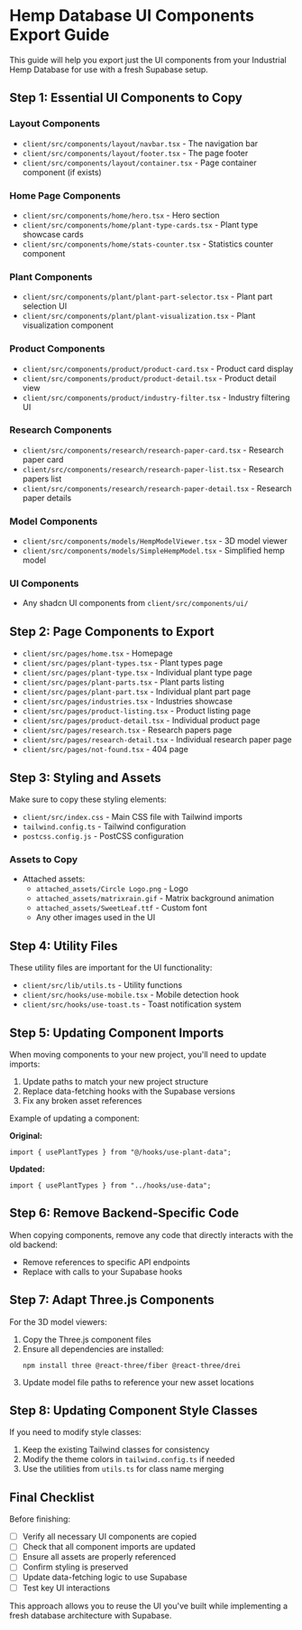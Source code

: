 # Hemp Database UI Components Export Guide

This guide will help you export just the UI components from your Industrial Hemp Database for use with a fresh Supabase setup.

## Step 1: Essential UI Components to Copy

### Layout Components
- `client/src/components/layout/navbar.tsx` - The navigation bar
- `client/src/components/layout/footer.tsx` - The page footer
- `client/src/components/layout/container.tsx` - Page container component (if exists)

### Home Page Components
- `client/src/components/home/hero.tsx` - Hero section
- `client/src/components/home/plant-type-cards.tsx` - Plant type showcase cards
- `client/src/components/home/stats-counter.tsx` - Statistics counter component

### Plant Components
- `client/src/components/plant/plant-part-selector.tsx` - Plant part selection UI
- `client/src/components/plant/plant-visualization.tsx` - Plant visualization component

### Product Components
- `client/src/components/product/product-card.tsx` - Product card display
- `client/src/components/product/product-detail.tsx` - Product detail view
- `client/src/components/product/industry-filter.tsx` - Industry filtering UI

### Research Components
- `client/src/components/research/research-paper-card.tsx` - Research paper card
- `client/src/components/research/research-paper-list.tsx` - Research papers list
- `client/src/components/research/research-paper-detail.tsx` - Research paper details

### Model Components
- `client/src/components/models/HempModelViewer.tsx` - 3D model viewer
- `client/src/components/models/SimpleHempModel.tsx` - Simplified hemp model

### UI Components
- Any shadcn UI components from `client/src/components/ui/`

## Step 2: Page Components to Export

- `client/src/pages/home.tsx` - Homepage
- `client/src/pages/plant-types.tsx` - Plant types page
- `client/src/pages/plant-type.tsx` - Individual plant type page
- `client/src/pages/plant-parts.tsx` - Plant parts listing
- `client/src/pages/plant-part.tsx` - Individual plant part page
- `client/src/pages/industries.tsx` - Industries showcase
- `client/src/pages/product-listing.tsx` - Product listing page
- `client/src/pages/product-detail.tsx` - Individual product page
- `client/src/pages/research.tsx` - Research papers page
- `client/src/pages/research-detail.tsx` - Individual research paper page
- `client/src/pages/not-found.tsx` - 404 page

## Step 3: Styling and Assets

Make sure to copy these styling elements:

- `client/src/index.css` - Main CSS file with Tailwind imports
- `tailwind.config.ts` - Tailwind configuration
- `postcss.config.js` - PostCSS configuration

### Assets to Copy
- Attached assets:
  - `attached_assets/Circle Logo.png` - Logo
  - `attached_assets/matrixrain.gif` - Matrix background animation
  - `attached_assets/SweetLeaf.ttf` - Custom font
  - Any other images used in the UI

## Step 4: Utility Files

These utility files are important for the UI functionality:

- `client/src/lib/utils.ts` - Utility functions
- `client/src/hooks/use-mobile.tsx` - Mobile detection hook
- `client/src/hooks/use-toast.ts` - Toast notification system

## Step 5: Updating Component Imports

When moving components to your new project, you'll need to update imports:

1. Update paths to match your new project structure
2. Replace data-fetching hooks with the Supabase versions
3. Fix any broken asset references

Example of updating a component:

**Original:**
```tsx
import { usePlantTypes } from "@/hooks/use-plant-data";
```

**Updated:**
```tsx
import { usePlantTypes } from "../hooks/use-data";
```

## Step 6: Remove Backend-Specific Code

When copying components, remove any code that directly interacts with the old backend:

- Remove references to specific API endpoints
- Replace with calls to your Supabase hooks

## Step 7: Adapt Three.js Components

For the 3D model viewers:

1. Copy the Three.js component files
2. Ensure all dependencies are installed:
   ```
   npm install three @react-three/fiber @react-three/drei
   ```
3. Update model file paths to reference your new asset locations

## Step 8: Updating Component Style Classes

If you need to modify style classes:

1. Keep the existing Tailwind classes for consistency
2. Modify the theme colors in `tailwind.config.ts` if needed
3. Use the utilities from `utils.ts` for class name merging

## Final Checklist

Before finishing:

- [ ] Verify all necessary UI components are copied
- [ ] Check that all component imports are updated
- [ ] Ensure all assets are properly referenced
- [ ] Confirm styling is preserved
- [ ] Update data-fetching logic to use Supabase
- [ ] Test key UI interactions

This approach allows you to reuse the UI you've built while implementing a fresh database architecture with Supabase.